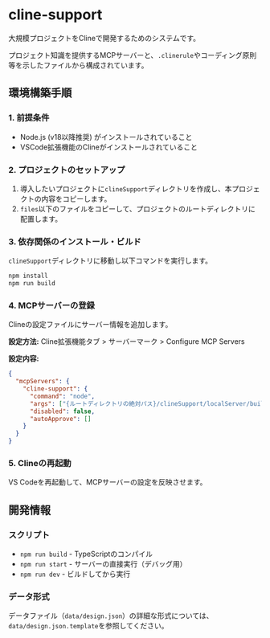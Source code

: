 # cline-support

大規模プロジェクトをClineで開発するためのシステムです。

プロジェクト知識を提供するMCPサーバーと、`.clinerule`やコーディング原則等を示したファイルから構成されています。

## 環境構築手順

### 1. 前提条件

- Node.js (v18以降推奨) がインストールされていること
- VSCode拡張機能のClineがインストールされていること

### 2. プロジェクトのセットアップ

1. 導入したいプロジェクトに`clineSupport`ディレクトリを作成し、本プロジェクトの内容をコピーします。
2. `files`以下のファイルをコピーして、プロジェクトのルートディレクトリに配置します。

### 3. 依存関係のインストール・ビルド

`clineSupport`ディレクトリに移動し以下コマンドを実行します。

```bash
npm install
npm run build
```

### 4. MCPサーバーの登録

Clineの設定ファイルにサーバー情報を追加します。

**設定方法:**
Cline拡張機能タブ > サーバーマーク > Configure MCP Servers

**設定内容:**
```json
{
  "mcpServers": {
    "cline-support": {
      "command": "node",
      "args": ["{ルートディレクトリの絶対パス}/clineSupport/localServer/build/index.js"],
      "disabled": false,
      "autoApprove": []
    }
  }
}
```

### 5. Clineの再起動

VS Codeを再起動して、MCPサーバーの設定を反映させます。

## 開発情報

### スクリプト

- `npm run build` - TypeScriptのコンパイル
- `npm run start` - サーバーの直接実行（デバッグ用）
- `npm run dev` - ビルドしてから実行

### データ形式

データファイル（`data/design.json`）の詳細な形式については、`data/design.json.template`を参照してください。
